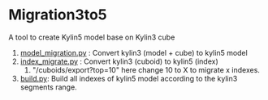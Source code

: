 # Migration3to5

A tool to create Kylin5 model base on Kylin3 cube


1. [model_migration.py](model_migration.py) : Convert kylin3 (model + cube) to kylin5 model
2. [index_migrate.py](index_migrate.py) : Convert kylin3 (cuboid) to kylin5 (index) 
   1. "/cuboids/export?top=10" here change 10 to X to migrate x indexes.  
3. [build.py]( build.py): Build all indexes of kylin5 model according to the kylin3 segments range.